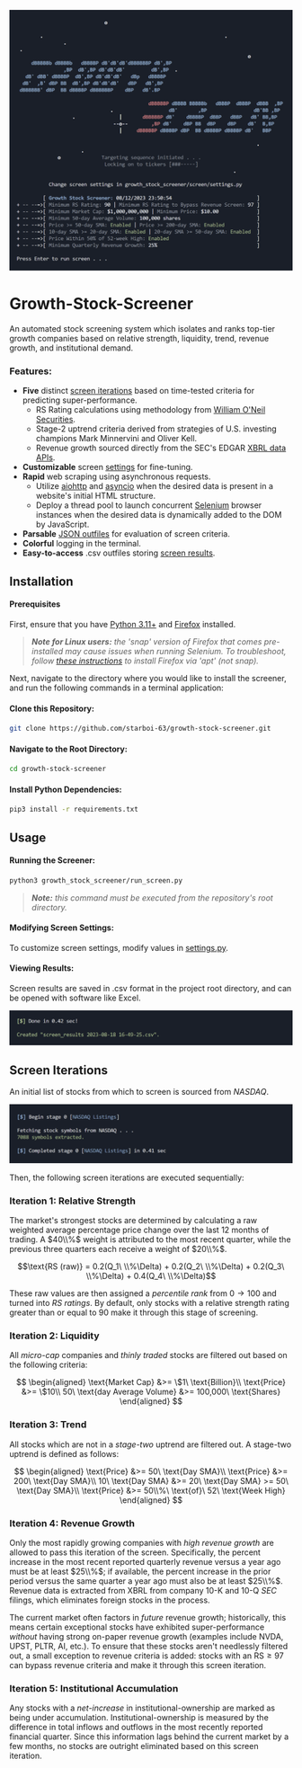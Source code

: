 ![Growth Stock Screener](screenshots/startup.png)

# Growth-Stock-Screener

An automated stock screening system which isolates and ranks top-tier growth companies based on relative strength, liquidity, trend, revenue growth, and institutional demand.

### Features:

- **Five** distinct [screen iterations](#screen-iterations) based on time-tested criteria for predicting super-performance.
  - RS Rating calculations using methodology from [William O'Neil Securities](https://www.williamoneil.com/proprietary-ratings-and-rankings/).
  - Stage-2 uptrend criteria derived from strategies of U.S. investing champions Mark Minnervini and Oliver Kell.
  - Revenue growth sourced directly from the SEC's EDGAR [XBRL data APIs](https://www.sec.gov/edgar/sec-api-documentation).
- **Customizable** screen [settings](growth_stock_screener/screen/settings.py) for fine-tuning.
- **Rapid** web scraping using asynchronous requests.
  - Utilize [aiohttp](https://docs.aiohttp.org/en/stable/) and [asyncio](https://docs.python.org/3/library/asyncio.html) when the desired data is present in a website's initial HTML structure.
  - Deploy a thread pool to launch concurrent [Selenium](https://www.selenium.dev/) browser instances when the desired data is dynamically added to the DOM by JavaScript.
- **Parsable** [JSON outfiles](growth_stock_screener/json/README.md) for evaluation of screen criteria.
- **Colorful** logging in the terminal.
- **Easy-to-access** .csv outfiles storing [screen results](#viewing-results).

## Installation

#### Prerequisites

First, ensure that you have [Python 3.11+](https://www.python.org/) and [Firefox](https://www.mozilla.org/en-US/firefox/new/) installed.

> **_Note for Linux users:_** _the 'snap' version of Firefox that comes pre-installed may cause issues when running Selenium. To troubleshoot, follow [these instructions](https://www.omgubuntu.co.uk/2022/04/how-to-install-firefox-deb-apt-ubuntu-22-04) to install Firefox via 'apt' (not snap)._

Next, navigate to the directory where you would like to install the screener, and run the following commands in a terminal application:

#### Clone this Repository:

```bash
git clone https://github.com/starboi-63/growth-stock-screener.git
```

#### Navigate to the Root Directory:

```bash
cd growth-stock-screener
```

#### Install Python Dependencies:

```bash
pip3 install -r requirements.txt
```

## Usage

#### Running the Screener:

```bash
python3 growth_stock_screener/run_screen.py
```

> **_Note:_** _this command must be executed from the repository's root directory._

#### Modifying Screen Settings:

To customize screen settings, modify values in [settings.py](growth_stock_screener/screen/settings.py).

#### Viewing Results:

Screen results are saved in .csv format in the project root directory, and can be opened with software like Excel.

![Screen Results](screenshots/done.png)

## Screen Iterations

An initial list of stocks from which to screen is sourced from _NASDAQ_.

![NASDAQ Listings](screenshots/nasdaq_listings.png)

Then, the following screen iterations are executed sequentially:

### Iteration 1: Relative Strength

The market's strongest stocks are determined by calculating a raw weighted average percentage price change over the last $12$ months of trading. A $40\\%$ weight is attributed to the most recent quarter, while the previous three quarters each receive a weight of $20\\%$.

$$\text{RS (raw)} = 0.2(Q_1\ \\%\Delta) + 0.2(Q_2\ \\%\Delta) + 0.2(Q_3\ \\%\Delta) + 0.4(Q_4\ \\%\Delta)$$

These raw values are then assigned a _percentile rank_ from $0\to 100$ and turned into _RS ratings_. By default, only stocks with a relative strength rating greater than or equal to $90$ make it through this stage of screening.

### Iteration 2: Liquidity

All _micro-cap_ companies and _thinly traded_ stocks are filtered out based on the following criteria:

$$
\begin{aligned}
\text{Market Cap} &>= \$1\ \text{Billion}\\
\text{Price} &>= \$10\\
50\ \text{day Average Volume} &>= 100,000\ \text{Shares}
\end{aligned}
$$

### Iteration 3: Trend

All stocks which are not in a _stage-two_ uptrend are filtered out. A stage-two uptrend is defined as follows:

$$
\begin{aligned}
\text{Price} &>= 50\ \text{Day SMA}\\
\text{Price} &>= 200\ \text{Day SMA}\\
10\ \text{Day SMA} &>= 20\ \text{Day SMA} >= 50\ \text{Day SMA}\\
\text{Price} &>= 50\\%\ \text{of}\ 52\ \text{Week High}
\end{aligned}
$$

### Iteration 4: Revenue Growth

Only the most rapidly growing companies with _high revenue growth_ are allowed to pass this iteration of the screen. Specifically,
the percent increase in the most recent reported quarterly revenue versus a year ago must be at least $25\\%$; if available, the percent increase in the prior period versus the same quarter a year ago must also be at least $25\\%$. Revenue data is extracted from XBRL from company 10-K and 10-Q _SEC_ filings, which eliminates foreign stocks in the process.

The current market often factors in _future_ revenue growth; historically, this means certain exceptional stocks have exhibited super-performance _without_ having strong on-paper revenue growth (examples include NVDA, UPST, PLTR, AI, etc.). To ensure that these stocks aren't needlessly filtered out, a small exception to revenue criteria is added: stocks with an $\text{RS} \geq 97$ can bypass revenue criteria and make it through this screen iteration.

### Iteration 5: Institutional Accumulation

Any stocks with a _net-increase_ in institutional-ownership are marked as being under accumulation. Institutional-ownership is measured by the difference in total inflows and outflows in the most recently reported financial quarter. Since this information lags behind the current market by a few months, no stocks are outright eliminated based on this screen iteration.
